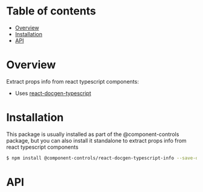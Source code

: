 # Table of contents

-   [Overview](#overview)
-   [Installation](#installation)
-   [API](#api)

# Overview

Extract props info from react typescript components:

-   Uses [react-docgen-typescript](https://github.com/styleguidist/react-docgen-typescript)

# Installation

This package is usually installed as part of the @component-controls package, but you can also install it standalone to extract props info from react typescript components

```bash
$ npm install @component-controls/react-docgen-typescript-info --save-dev
```

# API

<tsdoc-typescript files="./src/types.ts,react-docgen-typescript/lib/parser.d.ts" entry="./src/index.ts"/>

<!-- START-TSDOC-TYPESCRIPT -->

<!-- END-TSDOC-TYPESCRIPT -->
